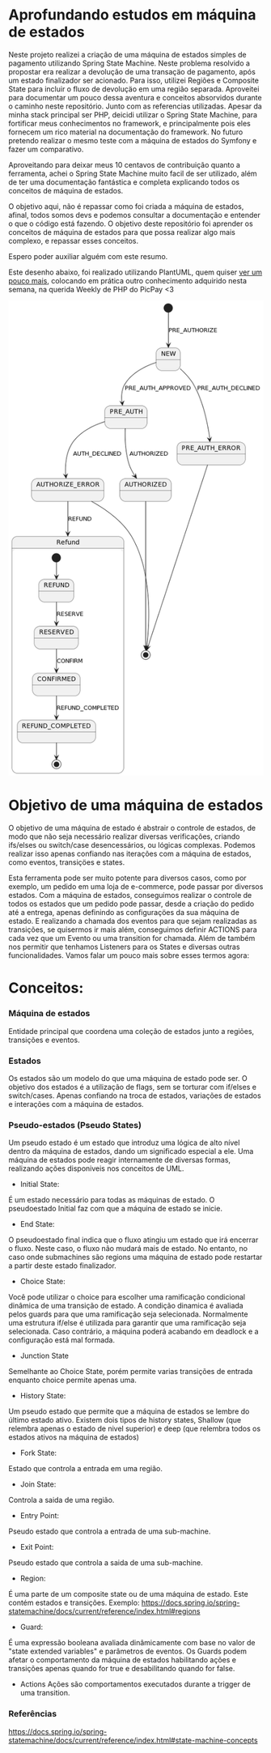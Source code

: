 # Aprofundando estudos em máquina de estados

Neste projeto realizei a criação de uma máquina de estados simples de pagamento utilizando Spring State Machine. Neste problema resolvido a propostar era realizar a devolução de uma transaçäo de pagamento, após um estado finalizador ser acionado. Para isso, utilizei Regiões e Composite State para incluir o fluxo de devoluçäo em uma região separada.
Aproveitei para documentar um pouco dessa aventura e conceitos absorvidos durante o caminho neste repositório. Junto com as referencias utilizadas.
Apesar da minha stack principal ser PHP, deicidi utilizar o Spring State Machine, para fortificar meus conhecimentos no framework, e principalmente pois eles fornecem um rico material na documentação do framework.
No futuro pretendo realizar o mesmo teste com a máquina de estados do Symfony e fazer um comparativo. 

Aproveitando para deixar meus 10 centavos de contribuição quanto a ferramenta, achei o Spring State Machine muito facil de ser utilizado, além de ter uma documentação fantástica e completa explicando todos os conceitos de máquina de estados.

O objetivo aqui, não é repassar como foi criada a máquina de estados, afinal, todos somos devs e podemos consultar a documentação e entender o que o código está fazendo. O objetivo deste repositório foi aprender os conceitos de máquina de estados para que possa realizar algo mais complexo, e repassar esses conceitos.

Espero poder auxiliar alguém com este resumo.

Este desenho abaixo, foi realizado utilizando PlantUML, quem quiser [ver um pouco mais](docs/stateuml.txt), colocando em prática outro conhecimento adquirido nesta semana, na querida Weekly de PHP do PicPay <3

![plot](docs/umlestados)

# Objetivo de uma máquina de estados

O objetivo de uma máquina de estado é abstrair o controle de estados, de modo que não seja necessário realizar diversas verificações, criando ifs/elses ou switch/case desencessários, ou lógicas complexas. Podemos realizar isso apenas confiando nas iterações com a máquina de estados, como eventos, transiçöes e states. 

Esta ferramenta pode ser muito potente para diversos casos, como por exemplo, um pedido em uma loja de e-commerce, pode passar por diversos estados. Com a máquina de estados, conseguimos realizar o controle de todos os estados que um pedido pode passar, desde a criação do pedido até a entrega, apenas definindo as configuraçöes da sua máquina de estado. E realizando a chamada dos eventos para que sejam realizadas as transições, se quisermos ir mais além, conseguimos definir ACTIONS para cada vez que um Evento ou uma transition for chamada. Além de também nos permitir que tenhamos Listeners para os States e diversas outras funcionalidades.
Vamos falar um pouco mais sobre esses termos agora:


# Conceitos:

### Máquina de estados
Entidade principal que coordena uma coleção de estados junto a regiões, transições e eventos.

### Estados

Os estados são um modelo do que uma máquina de estado pode ser. O objetivo dos estados é a utilização de flags, sem se torturar com if/elses e switch/cases. Apenas confiando na troca de estados, variações de estados e interações com a máquina de estados.

### Pseudo-estados (Pseudo States)

Um pseudo estado é um estado que introduz uma lógica de alto nível dentro da máquina de estados, dando um significado especial a ele. Uma máquina de estados pode reagir internamente de diversas formas, realizando ações disponiveis nos conceitos de UML.

- Initial State:

É um estado necessário para todas as máquinas de estado. O pseudoestado Initial faz com que a máquina de estado se inicie.

- End State: 

O pseudoestado final indica que o fluxo atingiu um estado que irá encerrar o fluxo. Neste caso, o fluxo não mudará mais de estado. No entanto, no caso onde submachines são regions uma máquina de estado pode restartar a partir deste estado finalizador.

- Choice State:


Você pode utilizar o choice para escolher uma ramificação condicional dinâmica de uma transição de estado. A condição dinamica é avaliada pelos guards para que uma ramificação seja selecionada.
Normalmente uma estrutura if/else é utilizada para garantir que uma ramificação seja selecionada. Caso contrário, a máquina poderá acabando em deadlock e a configuração está mal formada.

- Junction State 

Semelhante ao Choice State, porém permite varias transições de entrada enquanto choice permite apenas uma.

- History State:

Um pseudo estado que permite que a máquina de estados se lembre do último estado ativo. Existem dois tipos de history states, Shallow (que relembra apenas o estado de nivel superior) e deep (que relembra todos os estados ativos na máquina de estados)

- Fork State: 
 
Estado que controla a entrada em uma região.
  
- Join State: 
  
Controla a saida de uma região.

- Entry Point:

Pseudo estado que controla a entrada de uma sub-machine.

- Exit Point:

Pseudo estado que controla a saida de uma sub-machine.

- Region:

É uma parte de um composite state ou de uma máquina de estado. Este contém estados e transições.
Exemplo: https://docs.spring.io/spring-statemachine/docs/current/reference/index.html#regions

- Guard:

É uma expressão booleana avaliada dinâmicamente com base no valor de "state extended variables" e parâmetros de eventos. Os Guards podem afetar o comportamento da máquina de estados habilitando ações e transições apenas quando for true e desabilitando quando for false.

- Actions
Ações são comportamentos executados durante a trigger de uma transition.

### Referências
https://docs.spring.io/spring-statemachine/docs/current/reference/index.html#state-machine-concepts


